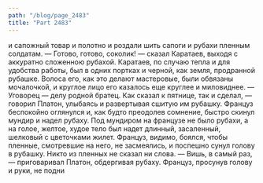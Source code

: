 ```yaml
---
path: "/blog/page_2483"
title: "Part 2483"
---
```


и сапожный товар и полотно и роздали шить сапоги и рубахи пленным солдатам.
— Готово, готово, соколик! — сказал Каратаев, выходя с аккуратно сложенною рубахой.
Каратаев, по случаю тепла и для удобства работы, был в одних портках и черной, как земля, продранной рубашке. Волоса его, как это делают мастеровые, были обвязаны мочалочкой, и круглое лицо его казалось еще круглее и миловиднее.
— Уговорец — делу родной братец. Как сказал к пятнице, так и сделал, — говорил Платон, улыбаясь и развертывая сшитую им рубашку.
Француз беспокойно оглянулся и, как будто преодолев сомнение, быстро скинул мундир и надел рубаху. Под мундиром на французе не было рубахи, а на голое, желтое, худое тело был надет длинный, засаленный, шелковый с цветочками жилет. Француз, видимо, боялся, чтобы пленные, смотревшие на него, не засмеялись, и поспешно сунул голову в рубашку. Никто из пленных не сказал ни слова.
— Вишь, в самый раз, — приговаривал Платон, обдергивая рубаху. Француз, просунув голову и руки, не подни
